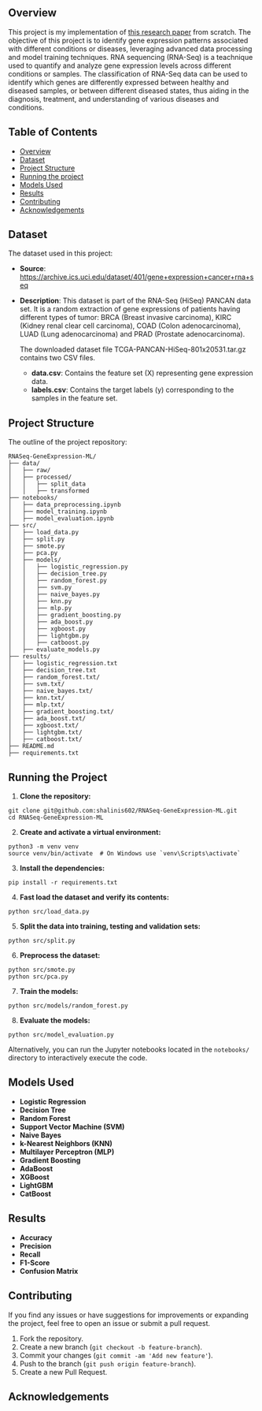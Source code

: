 ## Overview

This project is my implementation of [this research paper](https://ernest-bonat.medium.com/rna-seq-gene-expression-classification-using-machine-learning-algorithms-de862e60bfd0#4592) from scratch. The objective of this project is to identify gene expression patterns associated with different conditions or diseases, leveraging advanced data processing and model training techniques. RNA sequencing (RNA-Seq) is a teachnique used to quantify and analyze gene expression levels across different conditions or samples. The classification of RNA-Seq data can be used to identify which genes are differently expressed between healthy and diseased samples, or between different diseased states, thus aiding in the diagnosis, treatment, and understanding of various diseases and conditions.

## Table of Contents

- [Overview](#overview)
- [Dataset](#dataset)
- [Project Structure](#project-structure)
- [Running the project](#running-the-project)
- [Models Used](#models-used)
- [Results](#results)
- [Contributing](#contributing)
- [Acknowledgements](#acknowledgements)

## Dataset

The dataset used in this project:

- **Source**: https://archive.ics.uci.edu/dataset/401/gene+expression+cancer+rna+seq

- **Description**: This dataset is part of the RNA-Seq (HiSeq) PANCAN data set. It is a random extraction of gene expressions of patients having different types of tumor: BRCA (Breast invasive carcinoma), KIRC (Kidney renal clear cell carcinoma), COAD (Colon adenocarcinoma), LUAD (Lung adenocarcinoma) and PRAD (Prostate adenocarcinoma). 

  The downloaded dataset file TCGA-PANCAN-HiSeq-801x20531.tar.gz contains two CSV files. 

  - **data.csv**: Contains the feature set (X) representing gene expression data. 
  - **labels.csv**: Contains the target labels (y) corresponding to the samples in the feature set.

## Project Structure

The outline of the project repository:

```
RNASeq-GeneExpression-ML/
├── data/
│   ├── raw/
│   ├── processed/
│   │   ├── split_data
│   │   ├── transformed
├── notebooks/
│   ├── data_preprocessing.ipynb
│   ├── model_training.ipynb
│   ├── model_evaluation.ipynb
├── src/
│   ├── load_data.py
│   ├── split.py
│   ├── smote.py
│   ├── pca.py
│   ├── models/
│   │   ├── logistic_regression.py
│   │   ├── decision_tree.py
│   │   ├── random_forest.py
│   │   ├── svm.py
│   │   ├── naive_bayes.py
│   │   ├── knn.py
│   │   ├── mlp.py
│   │   ├── gradient_boosting.py
│   │   ├── ada_boost.py
│   │   ├── xgboost.py
│   │   ├── lightgbm.py
│   │   ├── catboost.py
│   ├── evaluate_models.py
├── results/
│   ├── logistic_regression.txt
│   ├── decision_tree.txt
│   ├── random_forest.txt/
│   ├── svm.txt/
│   ├── naive_bayes.txt/
│   ├── knn.txt/
│   ├── mlp.txt/
│   ├── gradient_boosting.txt/
│   ├── ada_boost.txt/
│   ├── xgboost.txt/
│   ├── lightgbm.txt/
│   ├── catboost.txt/
├── README.md
├── requirements.txt
```

## Running the Project

1. **Clone the repository:**

```
git clone git@github.com:shalinis602/RNASeq-GeneExpression-ML.git
cd RNASeq-GeneExpression-ML
```

2. **Create and activate a virtual environment:**
```
python3 -m venv venv
source venv/bin/activate  # On Windows use `venv\Scripts\activate`
```

3. **Install the dependencies:** 
```
pip install -r requirements.txt
```

4. **Fast load the dataset and verify its contents:**

```
python src/load_data.py
```

5. **Split the data into training, testing and validation sets:**

```
python src/split.py
```

6. **Preprocess the dataset:**

```
python src/smote.py
python src/pca.py
```

7. **Train the models:**

```
python src/models/random_forest.py
```

8. **Evaluate the models:**

```
python src/model_evaluation.py
```

Alternatively, you can run the Jupyter notebooks located in the `notebooks/` directory to interactively execute the code.

## Models Used

- **Logistic Regression**
- **Decision Tree**
- **Random Forest**
- **Support Vector Machine (SVM)**
- **Naive Bayes**
- **k-Nearest Neighbors (KNN)**
- **Multilayer Perceptron (MLP)**
- **Gradient Boosting**
- **AdaBoost**
- **XGBoost**
- **LightGBM**
- **CatBoost**

## Results

- **Accuracy**
- **Precision**
- **Recall**
- **F1-Score**
- **Confusion Matrix**

## Contributing

If you find any issues or have suggestions for improvements or expanding the project, feel free to open an issue or submit a pull request.

1. Fork the repository.
2. Create a new branch (`git checkout -b feature-branch`).
3. Commit your changes (`git commit -am 'Add new feature'`).
4. Push to the branch (`git push origin feature-branch`).
5. Create a new Pull Request.

## **Acknowledgements**

